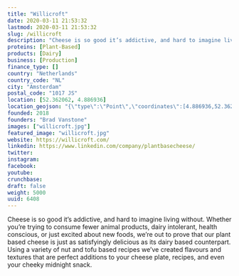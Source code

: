 ```yaml
---
title: "Willicroft"
date: 2020-03-11 21:53:32
lastmod: 2020-03-11 21:53:32
slug: /willicroft
description: "Cheese is so good it’s addictive, and hard to imagine living without. Whether you’re trying to consume fewer animal products, dairy intolerant, health conscious, or just excited about new foods, we’re out to prove that our plant based cheese is just as satisfyingly delicious as its dairy based counterpart. Using a variety of nut and tofu based recipes we’ve created flavours and textures that are perfect additions to your cheese plate, recipes, and even your cheeky midnight snack."
proteins: [Plant-Based]
products: [Dairy]
business: [Production]
finance_type: []
country: "Netherlands"
country_code: "NL"
city: "Amsterdam"
postal_code: "1017 JS"
location: [52.362062, 4.886936]
location_geojson: "{\"type\":\"Point\",\"coordinates\":[4.886936,52.362062]}"
founded: 2018
founders: "Brad Vanstone"
images: ["willicroft.jpg"]
featured_image: "willicroft.jpg"
website: https://willicroft.com/
linkedin: https://www.linkedin.com/company/plantbasecheese/
twitter: 
instagram: 
facebook: 
youtube: 
crunchbase: 
draft: false
weight: 5000
uuid: 6408
---
```

Cheese is so good it’s addictive, and hard to imagine living without. Whether you’re trying to consume fewer animal products, dairy intolerant, health conscious, or just excited about new foods, we’re out to prove that our plant based cheese is just as satisfyingly delicious as its dairy based counterpart. Using a variety of nut and tofu based recipes we’ve created flavours and textures that are perfect additions to your cheese plate, recipes, and even your cheeky midnight snack.
